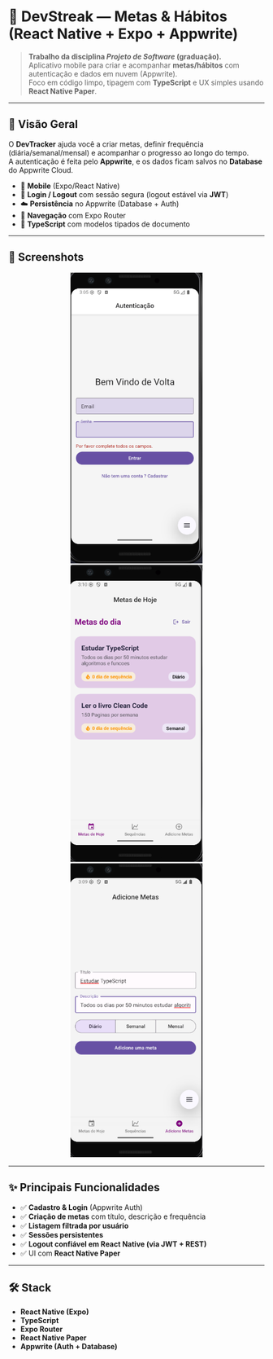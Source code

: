 # 🚀 DevStreak — Metas & Hábitos (React Native + Expo + Appwrite)

> **Trabalho da disciplina _Projeto de Software_ (graduação).**  
> Aplicativo mobile para criar e acompanhar **metas/hábitos** com autenticação e dados em nuvem (Appwrite).  
> Foco em código limpo, tipagem com **TypeScript** e UX simples usando **React Native Paper**.

---

## 🎯 Visão Geral

O **DevTracker** ajuda você a criar metas, definir frequência (diária/semanal/mensal) e acompanhar o progresso ao longo do tempo.  
A autenticação é feita pelo **Appwrite**, e os dados ficam salvos no **Database** do Appwrite Cloud.

- 📲 **Mobile** (Expo/React Native)
- 🔐 **Login / Logout** com sessão segura (logout estável via **JWT**)
- ☁️ **Persistência** no Appwrite (Database + Auth)
- 🧭 **Navegação** com Expo Router
- 🧩 **TypeScript** com modelos tipados de documento

---

## 📸 Screenshots

<p align="center">
  <img src="./assets/screenshots/login.png" width="260" alt="Tela de Login" />
  <img src="./assets/screenshots/lista.png" width="260" alt="Lista de Metas" />
  <img src="./assets/screenshots/add.png"   width="260" alt="Adicionar Meta" />
</p>


---

## ✨ Principais Funcionalidades

- ✅ **Cadastro & Login** (Appwrite Auth)
- ✅ **Criação de metas** com título, descrição e frequência
- ✅ **Listagem filtrada por usuário**
- ✅ **Sessões persistentes**
- ✅ **Logout confiável em React Native (via JWT + REST)**
- ✅ UI com **React Native Paper**

---

## 🛠️ Stack

- **React Native (Expo)**
- **TypeScript**
- **Expo Router**
- **React Native Paper**
- **Appwrite (Auth + Database)**

